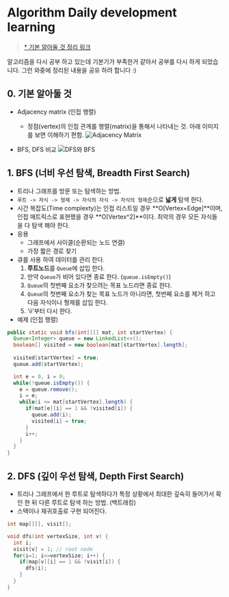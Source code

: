 # Algorithm Daily development learning  
  
> [* 기본 알아둘 것 정리 링크](https://github.com/ksu3101/TIL/blob/master/Algorithm/base.md)    
  
알고리즘을 다시 공부 하고 있는데 기본기가 부족한거 같아서 공부를 다시 하게 되었습니다. 그런 와중에 정리된 내용을 공유 하려 합니다 :)

## 0. 기본 알아둘 것
- Adjacency matrix (인접 행렬) 
  - 정점(vertex)의 인접 관계를 행렬(matrix)을 통해서 나타내는 것. 아래 이미지를 보면 이해하기 편함. 
 ![Adjacency Matrix](https://github.com/ksu3101/TIL/blob/master/Algorithm/Images/K-6.png)  
  
- BFS, DFS 비교 
![DFS와 BFS](https://github.com/ksu3101/TIL/blob/master/Algorithm/Images/algorithm_search_anim.gif)
  
## 1. BFS (너비 우선 탐색, Breadth First Search)  
- 트리나 그래프를 방문 또는 탐색하는 방법. 
- `루트 -> 자식 -> 형제 -> 자식의 자식 -> 자식의 형제`순으로 **넓게** 탐색 한다. 
- 시간 복잡도(Time complexty)는 인접 리스트일 경우 **O[Vertex+Edge]**이며, 인접 매트릭스로 표현했을 경우 **O[Vertex^2]**이다. 최악의 경우 모든 자식들을 다 탐색 해야 한다. 
- 응용
  - 그래프에서 사이클(순환되는 노드 연결)
  - 가장 짧은 경로 찾기
- 큐를 사용 하여 데이터를 관리 한다.
  1. **루트노드**를 `Queue`에 삽입 한다. 
  2. 만약 `Queue`가 비어 있다면 종료 한다. (`queue.isEmpty()`)
  3. `Queue`의 첫번째 요소가 찾으려는 목표 노드라면 종료 한다. 
  4. `Queue`의 첫번째 요소가 찾는 목표 노드가 아니라면, 첫번째 요소를 제거 하고 다음 자식이나 형제를 삽입 한다.   
  5. 'ii'부터 다시 한다.   
- 예제 (인접 행렬)

```java
public static void bfs(int[][] mat, int startVertex) {
  Queue<Integer> queue = new LinkedList<>();
  boolean[] visited = new boolean[mat[startVertex].length];
  
  visited[startVertex] = true;
  queue.add(startVertex);

  int e = 0, i = 0;
  while(!queue.isEmpty()) {
    e = queue.remove();
    i = e;
    while(i <= mat[startVertex].length) {
      if(mat[e][i] == 1 && !visited[i]) {
        queue.add(i);
        visited[i] = true;
      }
      i++;
    }
  }
}
```

## 2. DFS (깊이 우선 탐색, Depth First Search) 
- 트리나 그래프에서 한 루트로 탐색하다가 특정 상황에서 최대한 깊숙히 들어가서 확인 한 뒤 다른 루트로 탐색 하는 방법. (백트래킹)
- 스택이나 재귀호출로 구현 되어진다.
 
```c++
int map[][], visit[];

void dfs(int vertexSize, int v) { 
  int i;
  visit[v] = 1; // root node
  for(i=1; i<=vertexSize; i++) {
    if(map[v][i] == 1 && !visit[i]) {
      dfs(i);
    }
  }
}
```

